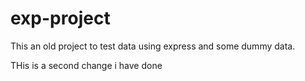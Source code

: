 # exp-project
This an old project to test data using express and some dummy data.

THis is a second change i have done
